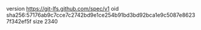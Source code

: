version https://git-lfs.github.com/spec/v1
oid sha256:57176ab9c7cce7c2742bd9e1ce254b91bd3bd92bca1e9c5087e86237f342ef5f
size 2340
